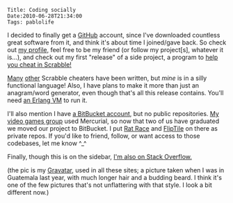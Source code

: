     Title: Coding socially
    Date:2010-06-28T21:34:00
    Tags: pablolife

I decided to finally get a [GitHub][2] account, since I've downloaded countless
great software from it, and think it's about time I joined/gave back. So check out
[my profile,][3] feel free to be my friend (or follow my project\[s\], whatever
it is...), and check out my first "release" of a side project, a program to
[help you cheat in Scrabble!][4]

[Many][5] [other][6] Scrabble cheaters have been written, but _mine_ is in a
silly functional language! Also, I have plans to make it more than just an
anagram/word generator, even though that's all this release contains. You'll
need [an Erlang VM][7] to run it.

I'll also mention I have [a BitBucket account,][8] but no public repositories.
[My video games group][9] used Mercurial, so now that two of us have graduated
we moved our project to BitBucket. I put [Rat Race][10] and [FlipTile][11] on
there as private repos. If you'd like to friend, follow, or want access to
those codebases, let me know ^_^

Finally, though this is on the sidebar, [I'm also on Stack Overflow.][12]

(the pic is my [Gravatar][13], used in all these sites; a picture taken when I
was in Guatemala last year, with much longer hair and a budding beard. I think
it's one of the few pictures that's not unflattering with that style. I look a
bit different now.)


   [1]: http://www.gravatar.com/avatar/a2f3e8cd4d2ff13c600f1c12b3ab494d?s=128&d=identicon&r=PG
   [2]: https://github.com/
   [3]: http://github.com/paul-meier
   [4]: http://github.com/paul-meier/ScrabbleCheat
   [5]: http://www.thescrabbler.com/
   [6]: http://spod.cx/cheat-o-matic.shtml
   [7]: http://www.erlang.org/download.html
   [8]: https://bitbucket.org/paul.meier
   [9]: http://brownandroidattack.blogspot.com/
   [10]: http://www.morepaul.com/2010/05/my-first-game-is-on-android-market.html
   [11]: http://www.morepaul.com/2010/03/games.html
   [12]: http://stackoverflow.com/users/196469/paul-meier
   [13]: http://en.gravatar.com/
